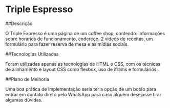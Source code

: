 # Triple Espresso

##Descrição

O Triple Expresso é uma página de um coffee shop, contendo: informações sobre horários de funcionamento, endereço, 2 videos de receitas, um formulário para fazer reserva de mesa e as mídias sociais. 

##Tecnologias Utilizadas

Foram utilizadas apenas as tecnologias de HTML e CSS, com os técnicas de alinhamento e layout CSS como flexbox, uso de iframs e formulários.

##Plano de Melhoria

Uma boa prática de implementação seria ter a opção de um botão para entrar em contato direto pelo WhatsApp para caso alguém desejasse tirar algumas dúvidas.

